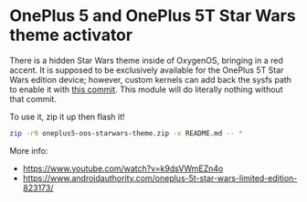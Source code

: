 # OnePlus 5 and OnePlus 5T Star Wars theme activator

There is a hidden Star Wars theme inside of OxygenOS, bringing in a red accent. It is supposed to be exclusively available for the OnePlus 5T Star Wars edition device; however, custom kernels can add back the sysfs path to enable it with [this commit](https://github.com/nathanchance/op5/commit/6251bfe60d1ea7d46bc70889b73b40020a25645c). This module will do literally nothing without that commit.

To use it, zip it up then flash it!

```bash
zip -r9 oneplus5-oos-starwars-theme.zip -x README.md -- *
```

More info:
* https://www.youtube.com/watch?v=k9dsVWmEZn4o
* https://www.androidauthority.com/oneplus-5t-star-wars-limited-edition-823173/
